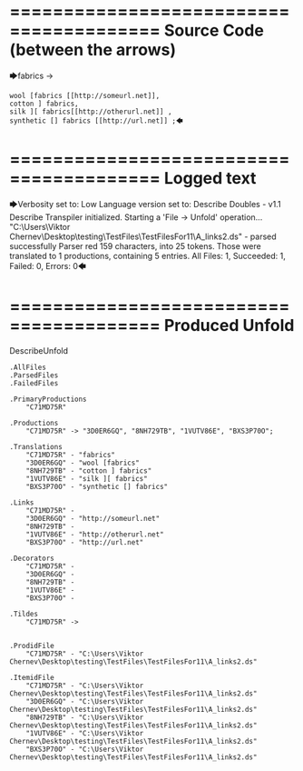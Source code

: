 ========================================
Source Code (between the arrows)
========================================

🡆fabrics ->

	wool [fabrics [[http://someurl.net]],
	cotton ] fabrics,
	silk ][ fabrics[[http://otherurl.net]] ,
	synthetic [] fabrics [[http://url.net]] ;🡄

========================================
Logged text
========================================

🡆Verbosity set to: Low
Language version set to: Describe Doubles - v1.1
Describe Transpiler initialized.
Starting a 'File -> Unfold' operation...
"C:\Users\Viktor Chernev\Desktop\testing\TestFiles\TestFilesFor11\A_links2.ds" - parsed successfully
Parser red 159 characters, into 25 tokens.
Those were translated to 1 productions, containing 5 entries.
All Files: 1, Succeeded: 1, Failed: 0, Errors: 0🡄

========================================
Produced Unfold
========================================

DescribeUnfold

    .AllFiles
    .ParsedFiles
    .FailedFiles

    .PrimaryProductions
        "C71MD75R" 

    .Productions
        "C71MD75R" -> "3D0ER6GQ", "8NH729TB", "1VUTV86E", "BXS3P70O";

    .Translations
        "C71MD75R" - "fabrics"
        "3D0ER6GQ" - "wool [fabrics"
        "8NH729TB" - "cotton ] fabrics"
        "1VUTV86E" - "silk ][ fabrics"
        "BXS3P70O" - "synthetic [] fabrics"

    .Links
        "C71MD75R" - 
        "3D0ER6GQ" - "http://someurl.net"
        "8NH729TB" - 
        "1VUTV86E" - "http://otherurl.net"
        "BXS3P70O" - "http://url.net"

    .Decorators
        "C71MD75R" - 
        "3D0ER6GQ" - 
        "8NH729TB" - 
        "1VUTV86E" - 
        "BXS3P70O" - 

    .Tildes
        "C71MD75R" -> 


    .ProdidFile
        "C71MD75R" - "C:\Users\Viktor Chernev\Desktop\testing\TestFiles\TestFilesFor11\A_links2.ds"

    .ItemidFile
        "C71MD75R" - "C:\Users\Viktor Chernev\Desktop\testing\TestFiles\TestFilesFor11\A_links2.ds"
        "3D0ER6GQ" - "C:\Users\Viktor Chernev\Desktop\testing\TestFiles\TestFilesFor11\A_links2.ds"
        "8NH729TB" - "C:\Users\Viktor Chernev\Desktop\testing\TestFiles\TestFilesFor11\A_links2.ds"
        "1VUTV86E" - "C:\Users\Viktor Chernev\Desktop\testing\TestFiles\TestFilesFor11\A_links2.ds"
        "BXS3P70O" - "C:\Users\Viktor Chernev\Desktop\testing\TestFiles\TestFilesFor11\A_links2.ds"

